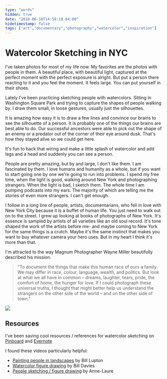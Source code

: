```yaml
---
type: "words"
hidden: true
date: "2018-06-10T14:58:10-04:00"
hidetimestamp: false
tags: ["art","documentary","photography","watercolor","inspiration"]
---
```

# Watercolor Sketching in NYC

I've taken photos for most of my life now. My favorites are the photos with people in them. A beautiful place, with beautiful light, captured at the perfect moment with the perfect exposure is alright. But put a person there reacting to it and you feel the moment. It feels large. You can put yourself in their shoes.

Lately I've been practicing sketching people with watercolors. Sitting in Washington Square Park and trying to capture the shapes of people walking by. I draw them small, in loose gestures, usually just the silhouettes.

It is amazing how easy it is to draw a few lines and convince our brains to see the silhouette of a person. It is probably one of the things our brains are best able to do. Our successful ancestors were able to pick out the shape of an enemy or a predator out of the corner of their eye around dusk. That's how they stayed alive so we could get here.

It's fun to hack that wiring and make a little splash of watercolor and add legs and a head and suddenly you can see a person.

People are pretty amazing, but by and large, I don't like them. I am fascinated by them. I love humans and humanity as a whole, but if you want to start going one by one we're going to run into problems. I spend my free time, when the light is good, walking around New York and photographing strangers. When the light is bad, I sketch them. The whole time I am pumping podcasts into my ears. The majority of which are telling me the stories of even more strangers. I can't get enough.

I follow in a long line of people, artists, documentarians, who fell in love with New York City because it is a buffet of human life. You just need to walk out on to the street. I grew up looking at books of photographs of New York. It's essence is sampled by artists of all varieties like an old soul record. It's tone shaped the work of the artists before me- and maybe coming to New York for the same things is a crutch. Maybe it's the same instinct that makes you want to buy whatever camera your hero uses. But in my heart I think it's more than that.

I'm attracted to the way Magnum Photographer Wayne Miller beautifully described his mission.

> "To document the things that make this human race of ours a family. We may differ in race, colour, language, wealth, and politics. But look at what we all have in common – dreams, laughter, tears, pride, the comfort of home, the hunger for love. If I could photograph these universal truths, I thought that might better help us understand the strangers on the other side of the world – and on the other side of town."

<img src="https://res.cloudinary.com/ejf/image/upload/v1528663792/progression.jpg" />

## Resources

I've been saving cool resources / references for watercolor sketching on [Pinboard](https://pinboard.in/u:ejfox/t:watercolor/) and [Evernote](https://www.evernote.com/l/ABNnr5hjVgdEMbwT_iyoI4vb0EkBwDjbm0g)

I found these videos particularly helpful:

- [Painting people in landscapes](https://www.youtube.com/watch?v=e2idOqES_og) by Bill Lupton
- [Watercolor figure drawing](https://www.youtube.com/watch?v=qFQcvyOTDgk) by Bill Davies
- [People sketching / figure drawing](https://www.youtube.com/watch?v=KiETC3Ql9Gs) by Anne-Laure
